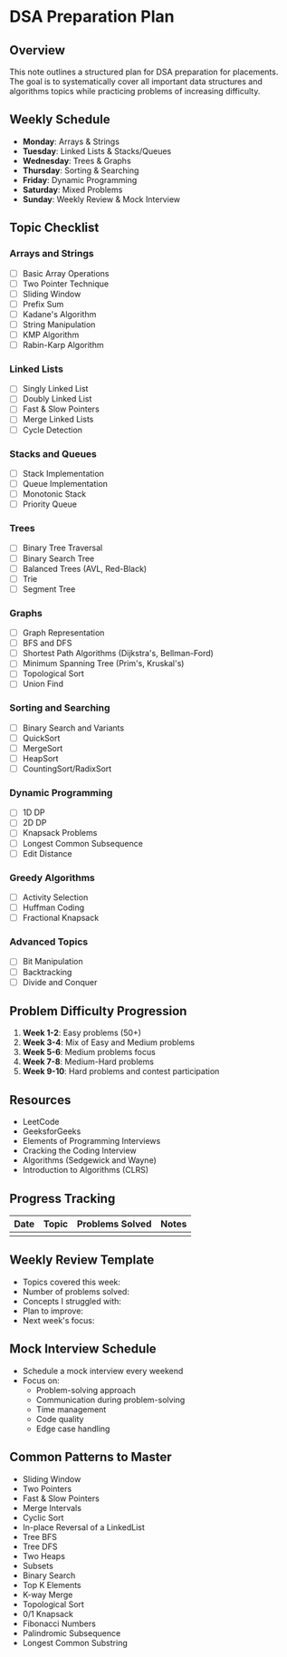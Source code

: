 # DSA Preparation Plan

## Overview
This note outlines a structured plan for DSA preparation for placements. The goal is to systematically cover all important data structures and algorithms topics while practicing problems of increasing difficulty.

## Weekly Schedule
- **Monday**: Arrays & Strings
- **Tuesday**: Linked Lists & Stacks/Queues
- **Wednesday**: Trees & Graphs
- **Thursday**: Sorting & Searching
- **Friday**: Dynamic Programming
- **Saturday**: Mixed Problems
- **Sunday**: Weekly Review & Mock Interview

## Topic Checklist

### Arrays and Strings
- [ ] Basic Array Operations
- [ ] Two Pointer Technique
- [ ] Sliding Window
- [ ] Prefix Sum
- [ ] Kadane's Algorithm
- [ ] String Manipulation
- [ ] KMP Algorithm
- [ ] Rabin-Karp Algorithm

### Linked Lists
- [ ] Singly Linked List
- [ ] Doubly Linked List
- [ ] Fast & Slow Pointers
- [ ] Merge Linked Lists
- [ ] Cycle Detection

### Stacks and Queues
- [ ] Stack Implementation
- [ ] Queue Implementation
- [ ] Monotonic Stack
- [ ] Priority Queue

### Trees
- [ ] Binary Tree Traversal
- [ ] Binary Search Tree
- [ ] Balanced Trees (AVL, Red-Black)
- [ ] Trie
- [ ] Segment Tree

### Graphs
- [ ] Graph Representation
- [ ] BFS and DFS
- [ ] Shortest Path Algorithms (Dijkstra's, Bellman-Ford)
- [ ] Minimum Spanning Tree (Prim's, Kruskal's)
- [ ] Topological Sort
- [ ] Union Find

### Sorting and Searching
- [ ] Binary Search and Variants
- [ ] QuickSort
- [ ] MergeSort
- [ ] HeapSort
- [ ] CountingSort/RadixSort

### Dynamic Programming
- [ ] 1D DP
- [ ] 2D DP
- [ ] Knapsack Problems
- [ ] Longest Common Subsequence
- [ ] Edit Distance

### Greedy Algorithms
- [ ] Activity Selection
- [ ] Huffman Coding
- [ ] Fractional Knapsack

### Advanced Topics
- [ ] Bit Manipulation
- [ ] Backtracking
- [ ] Divide and Conquer

## Problem Difficulty Progression
1. **Week 1-2**: Easy problems (50+)
2. **Week 3-4**: Mix of Easy and Medium problems
3. **Week 5-6**: Medium problems focus
4. **Week 7-8**: Medium-Hard problems
5. **Week 9-10**: Hard problems and contest participation

## Resources
- LeetCode
- GeeksforGeeks
- Elements of Programming Interviews
- Cracking the Coding Interview
- Algorithms (Sedgewick and Wayne)
- Introduction to Algorithms (CLRS)

## Progress Tracking

| Date | Topic | Problems Solved | Notes |
| ---- | ----- | --------------- | ----- |
|      |       |                 |       |

## Weekly Review Template
- Topics covered this week:
- Number of problems solved:
- Concepts I struggled with:
- Plan to improve:
- Next week's focus:

## Mock Interview Schedule
- Schedule a mock interview every weekend
- Focus on:
  - Problem-solving approach
  - Communication during problem-solving
  - Time management
  - Code quality
  - Edge case handling

## Common Patterns to Master
- Sliding Window
- Two Pointers
- Fast & Slow Pointers
- Merge Intervals
- Cyclic Sort
- In-place Reversal of a LinkedList
- Tree BFS
- Tree DFS
- Two Heaps
- Subsets
- Binary Search
- Top K Elements
- K-way Merge
- Topological Sort
- 0/1 Knapsack
- Fibonacci Numbers
- Palindromic Subsequence
- Longest Common Substring
